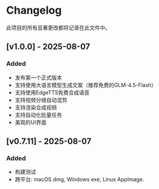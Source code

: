 # Changelog
此项目的所有显著更改都将记录在此文件中。

## [v1.0.0] - 2025-08-07
### Added
- 发布第一个正式版本
- 支持使用大语言模型生成文案（推荐免费的GLM-4.5-Flash）
- 支持使用EdgeTTS免费合成语音
- 支持视频分镜自动混剪
- 支持渲染合成视频
- 支持自动化批量任务
- 美观的UI界面

## [v0.7.11] - 2025-08-07
### Added
- 构建测试
- 跨平台: macOS dmg, Windows exe, Linux AppImage.